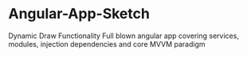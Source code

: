 # Angular-App-Sketch
Dynamic Draw Functionality
Full blown angular app covering services, modules, injection dependencies and core MVVM paradigm
